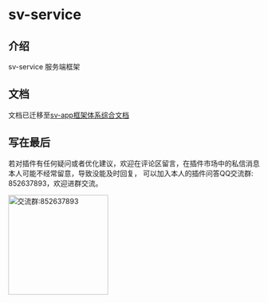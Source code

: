 # sv-service

## 介绍
sv-service 服务端框架

## 文档
文档已迁移至[sv-app框架体系综合文档](https://static-mp-74bfcbac-6ba6-4f39-8513-8831390ff75a.next.bspapp.com/docs/)

## 写在最后
若对插件有任何疑问或者优化建议，欢迎在评论区留言，在插件市场中的私信消息本人可能不经常留意，导致没能及时回复，
可以加入本人的插件问答QQ交流群: 852637893，欢迎进群交流。

<img width="200" src="https://mp-74bfcbac-6ba6-4f39-8513-8831390ff75a.cdn.bspapp.com/static/qqqun.jpg" alt="交流群:852637893"/>
